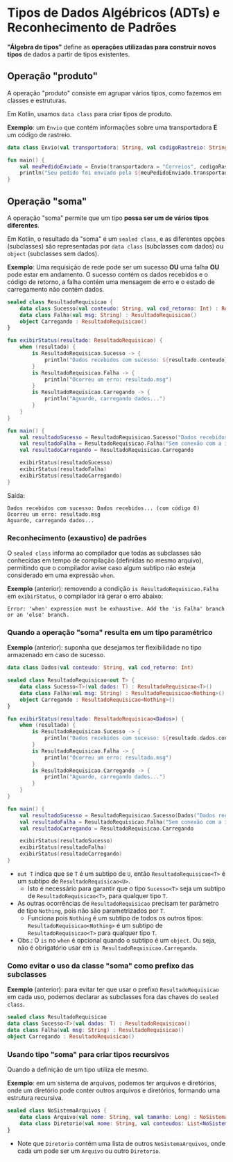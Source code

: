 # Tipos de Dados Algébricos (ADTs) e Reconhecimento de Padrões

**"Álgebra de tipos"** define as **operações utilizadas para construir novos tipos** de dados a partir de tipos existentes.

## Operação "produto"
A operação "produto" consiste em agrupar vários tipos, como fazemos em classes e estruturas.

Em Kotlin, usamos `data class` para criar tipos de produto.

**Exemplo**: um `Envio` que contém informações sobre uma transportadora **E** um código de rastreio.
```kotlin
data class Envio(val transportadora: String, val codigoRastreio: String)

fun main() {
    val meuPedidoEnviado = Envio(transportadora = "Correios", codigoRastreio = "BR123456789BR")    
    println("Seu pedido foi enviado pela ${meuPedidoEnviado.transportadora} com o código ${meuPedidoEnviado.codigoRastreio}.")
}
```

## Operação "soma"
A operação "soma" permite que um tipo **possa ser um de vários tipos diferentes**.

Em Kotlin, o resultado da "soma" é um `sealed class`, e as diferentes opções (subclasses) são representadas por `data class` (subclasses com dados) ou `object` (subclasses sem dados).

**Exemplo**: Uma requisição de rede pode ser um sucesso **OU** uma falha **OU** pode estar em andamento.
O sucesso contém os dados recebidos e o código de retorno, a falha contém uma mensagem de erro e o estado de carregamento não contém dados.
```kotlin
sealed class ResultadoRequisicao {
    data class Sucesso(val conteudo: String, val cod_retorno: Int) : ResultadoRequisicao()
    data class Falha(val msg: String) : ResultadoRequisicao()
    object Carregando : ResultadoRequisicao()
}

fun exibirStatus(resultado: ResultadoRequisicao) {
    when (resultado) {
        is ResultadoRequisicao.Sucesso -> {
            println("Dados recebidos com sucesso: ${resultado.conteudo} (com código ${resultado.cod_retorno})")
        }
        is ResultadoRequisicao.Falha -> {
            println("Ocorreu um erro: resultado.msg")
        }
        is ResultadoRequisicao.Carregando -> {
            println("Aguarde, carregando dados...")
        }
    }
}

fun main() {
    val resultadoSucesso = ResultadoRequisicao.Sucesso("Dados recebidos...", 0)
    val resultadoFalha = ResultadoRequisicao.Falha("Sem conexão com a internet")
    val resultadoCarregando = ResultadoRequisicao.Carregando

    exibirStatus(resultadoSucesso)
    exibirStatus(resultadoFalha)
    exibirStatus(resultadoCarregando)
}
```
Saída:
```
Dados recebidos com sucesso: Dados recebidos... (com código 0)
Ocorreu um erro: resultado.msg
Aguarde, carregando dados...
```

### Reconhecimento (exaustivo) de padrões

O `sealed class` informa ao compilador que todas as subclasses são conhecidas em tempo de compilação (definidas no mesmo arquivo), permitindo que o compilador avise caso algum subtipo não esteja considerado em uma expressão `when`.

**Exemplo** (anterior): removendo a condição `is ResultadoRequisicao.Falha` em `exibirStatus`, o compilador irá gerar o erro abaixo:
```
Error: 'when' expression must be exhaustive. Add the 'is Falha' branch or an 'else' branch.
```

### Quando a operação "soma" resulta em um tipo paramétrico

**Exemplo** (anterior): suponha que desejamos ter flexibilidade no tipo armazenado em caso de sucesso.

```kotlin
data class Dados(val conteudo: String, val cod_retorno: Int)

sealed class ResultadoRequisicao<out T> {
    data class Sucesso<T>(val dados: T) : ResultadoRequisicao<T>()
    data class Falha(val msg: String) : ResultadoRequisicao<Nothing>()
    object Carregando : ResultadoRequisicao<Nothing>()
}

fun exibirStatus(resultado: ResultadoRequisicao<Dados>) {
    when (resultado) {
        is ResultadoRequisicao.Sucesso -> {
            println("Dados recebidos com sucesso: ${resultado.dados.conteudo} (código {resultado.dados.cod_retorno})")
        }
        is ResultadoRequisicao.Falha -> {
            println("Ocorreu um erro: resultado.msg")
        }
        is ResultadoRequisicao.Carregando -> {
            println("Aguarde, carregando dados...")
        }
    }
}

fun main() {
    val resultadoSucesso = ResultadoRequisicao.Sucesso(Dados("Dados recebidos...", 0))
    val resultadoFalha = ResultadoRequisicao.Falha("Sem conexão com a internet")
    val resultadoCarregando = ResultadoRequisicao.Carregando

    exibirStatus(resultadoSucesso)
    exibirStatus(resultadoFalha)
    exibirStatus(resultadoCarregando)
}
```
- `out T` indica que se `T` é um subtipo de `U`, então `ResultadoRequisicao<T>` é um subtipo de `ResultadoRequisicao<U>`.
    - Isto é necessário para garantir que o tipo `Sucesso<T>` seja um subtipo de `ResultadoRequisicao<T>`, para qualquer tipo `T`.
- As outras ocorrências de `ResultadoRequisicao` precisam ter parâmetro de tipo `Nothing`, pois não são parametrizados por `T`.
    - Funciona pois `Nothing` é um subtipo de todos os outros tipos: `ResultadoRequisicao<Nothing>` é um subtipo de `ResultadoRequisicao<T>` para qualquer tipo `T`.
- Obs.: O `is` no `when` é opcional quando o subtipo é um `object`. Ou seja, não é obrigatório usar em `is ResultadoRequisicao.Carregando`.

### Como evitar o uso da classe "soma" como prefixo das subclasses

**Exemplo** (anterior): para evitar ter que usar o prefixo `ResultadoRequisicao` em cada uso, podemos declarar as subclasses fora das chaves do `sealed class`.
```kotlin
sealed class ResultadoRequisicao
data class Sucesso<T>(val dados: T) : ResultadoRequisicao()
data class Falha(val msg: String) : ResultadoRequisicao()
object Carregando : ResultadoRequisicao()
```

### Usando tipo "soma" para criar tipos recursivos

Quando a definição de um tipo utiliza ele mesmo.

**Exemplo**: em um sistema de arquivos, podemos ter arquivos e diretórios, onde um diretório pode conter outros arquivos e diretórios, formando uma estrutura recursiva.
```kotlin
sealed class NoSistemaArquivos {
    data class Arquivo(val nome: String, val tamanho: Long) : NoSistemaArquivos()
    data class Diretorio(val nome: String, val conteudos: List<NoSistemaArquivos>) : NoSistemaArquivos()
}
```
- Note que `Diretorio` contém uma lista de outros `NoSistemaArquivos`, onde cada um pode ser um `Arquivo` ou outro `Diretorio`.
